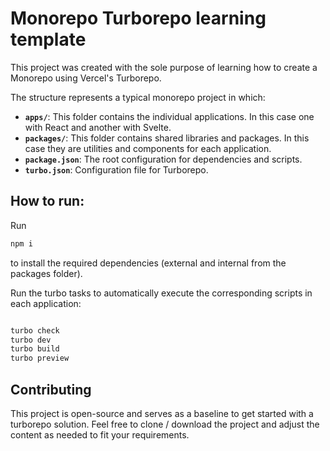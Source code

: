 # Monorepo Turborepo learning template

This project was created with the sole purpose of learning how to create a Monorepo using Vercel's Turborepo.

The structure represents a typical monorepo project in which:

- **`apps/`**: This folder contains the individual applications. In this case one with React and another with Svelte.
- **`packages/`**: This folder contains shared libraries and packages. In this case they are utilities and components for each application.
- **`package.json`**: The root configuration for dependencies and scripts.
- **`turbo.json`**: Configuration file for Turborepo.

## How to run:

Run

```bash
npm i
```

to install the required dependencies (external and internal from the packages folder).

Run the turbo tasks to automatically execute the corresponding scripts in each application:

```bash

turbo check
turbo dev
turbo build
turbo preview

```

## Contributing

This project is open-source and serves as a baseline to get started with a turborepo solution. Feel free to clone / download the project and adjust the content as needed to fit your requirements.
